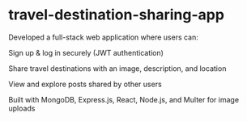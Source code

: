 # travel-destination-sharing-app

Developed a full-stack web application where users can:

Sign up & log in securely (JWT authentication)

Share travel destinations with an image, description, and location

View and explore posts shared by other users

Built with MongoDB, Express.js, React, Node.js, and Multer for image uploads
